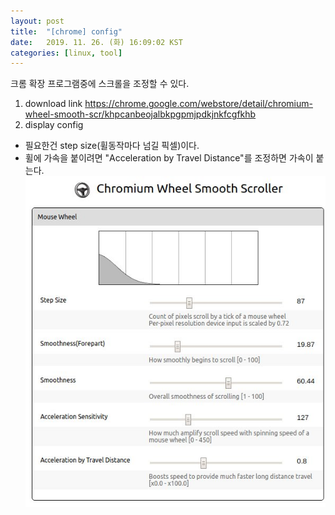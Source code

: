 ```yaml
---
layout: post
title:  "[chrome] config"
date:   2019. 11. 26. (화) 16:09:02 KST
categories: [linux, tool]
---
```


크롬 확장 프로그램중에 스크롤을 조정할 수 있다.

1. download link
<https://chrome.google.com/webstore/detail/chromium-wheel-smooth-scr/khpcanbeojalbkpgpmjpdkjnkfcgfkhb>
1. display config
- 필요한건 step size(휠동작마다 넘길 픽셀)이다. 
- 휠에 가속을 붙이려면 "Acceleration by Travel Distance"를 조정하면 가속이 붙는다.
![this is wheel smooth](https://github.com/seoulcode/seoulcode.github.io/blob/master/image/2019-11-26-wheel-smooth-scroller-config.jpg?raw=true "wheel smooth scroller config2")
